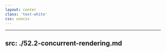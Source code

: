 ```yaml
---
layout: center
class: 'text-white'
css: unocss
---
```


[//]: # (<video width="400" controls>)

[//]: # (  <source src="mov_bbb.mp4" type="video/mp4">)

[//]: # (  <source src="mov_bbb.ogg" type="video/ogg">)

[//]: # (  Your browser does not support HTML video.)

[//]: # (</video>)


---
src: ./52.2-concurrent-rendering.md
---

